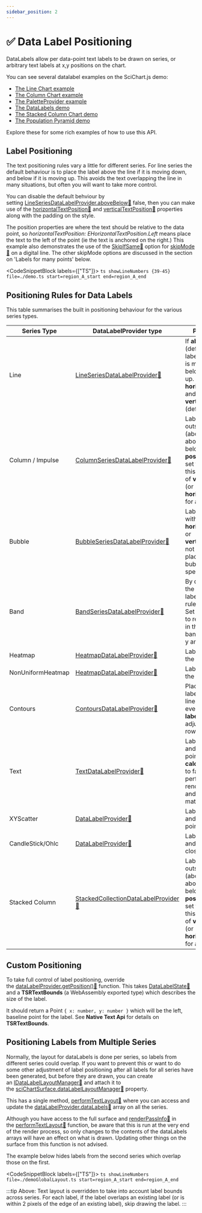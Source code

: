 ```yaml
---
sidebar_position: 2
---
```


# ✅ Data Label Positioning

DataLabels allow per data-point text labels to be drawn on series, or arbitrary text labels at x,y positions on the chart.

You can see several datalabel examples on the SciChart.js demo:

- [The Line Chart example](https://demo.scichart.com/javascript-line-chart)
- [The Column Chart example](https://demo.scichart.com/javascript-column-chart)
- [The PaletteProvider example](https://demo.scichart.com/javascript-chart-color-points-individually-with-paletteprovider)
- [The DataLabels demo](https://demo.scichart.com/javascript-datalabels)
- [The Stacked Column Chart demo](https://demo.scichart.com/javascript/stacked-column-chart)
- [The Population Pyramid demo](https://demo.scichart.com/javascript/population-pyramid)

Explore these for some rich examples of how to use this API.

## Label Positioning

The text positioning rules vary a little for different series. For line series the default behaviour is to place the label above the line if it is moving down, and below if it is moving up. This avoids the text overlapping the line in many situations, but often you will want to take more control.

You can disable the default behviour by setting [LineSeriesDataLabelProvider.aboveBelow:blue_book:](https://www.scichart.com/documentation/js/current/typedoc/classes/lineseriesdatalabelprovider.html#abovebelow) false, then you can make use of the [horizontalTextPosition:blue_book:](https://www.scichart.com/documentation/js/current/typedoc/classes/lineseriesdatalabelprovider.html#horizontaltextpositionproperty) and [verticalTextPosition:blue_book:](https://www.scichart.com/documentation/js/current/typedoc/classes/lineseriesdatalabelprovider.html#verticaltextpositionproperty) properties along with the padding on the style.

The position properties are where the text should be relative to the data point, so _horizontalTextPosition: EHorizontalTextPosition.Left_ means place the text to the left of the point (ie the text is anchored on the right.) This example also demonstrates the use of the [SkipIfSame:blue_book:](https://www.scichart.com/documentation/js/current/typedoc/enums/edatalabelskipmode.html#skipifsame) option for [skipMode:blue_book:](https://www.scichart.com/documentation/js/current/typedoc/enums/edatalabelskipmode.html) on a digital line. The other skipMode options are discussed in the section on 'Labels for many points' below.

<CodeSnippetBlock labels={["TS"]}>
    ```ts showLineNumbers {39-45} file=./demo.ts start=region_A_start end=region_A_end
    ```
</CodeSnippetBlock>


<LiveDocSnippet />

## Positioning Rules for Data Labels

This table summarises the built in positioning behaviour for the various series types.

| Series Type       | DataLabelProvider type                                                                                                                          | Positioning Rules                                                                                                                                                                                                                                             | Type Specific Options                                                                                                                     |
| ----------------- | ----------------------------------------------------------------------------------------------------------------------------------------------- | ------------------------------------------------------------------------------------------------------------------------------------------------------------------------------------------------------------------------------------------------------------- | ----------------------------------------------------------------------------------------------------------------------------------------- |
| Line              | [LineSeriesDataLabelProvider:blue_book:](https://www.scichart.com/documentation/js/current/typedoc/classes/lineseriesdatalabelprovider.html)               | If **aboveBelow** is true (default), place the label above the line if it is moving down, and below if it is moving up. Otherwise use **horizontalTextPosition** and **verticalTextPosition** (default: Right, Above)                                         | `aboveBelow: boolean`                                                                                                                     |
| Column / Impulse  | [ColumnSeriesDataLabelProvider:blue_book:](https://www.scichart.com/documentation/js/current/typedoc/classes/columnseriesdatalabelprovider.html)           | Label is centered and outside the column (above for columns above the zeroLine, below if below). **positionMode** can be set to Inside to reverse this, or to use the value of **verticalTextPosition** (or **horizontalTextPosition** for a vertical chart). | `positionMode`: [EColumnDataLabelPosition:blue_book:](https://www.scichart.com/documentation/js/current/typedoc/enums/ecolumndatalabelposition.html) |
| Bubble            | [BubbleSeriesDataLabelProvider:blue_book:](https://www.scichart.com/documentation/js/current/typedoc/classes/bubbleseriesdatalabelprovider.html)           | Label is centered within the bubble. If **horizontalTextPosition** or **verticalTextPosition** is not Center, label is placed outside the bubble on the specified side                                                                                        | –                                                                                                                                         |
| Band              | [BandSeriesDataLabelProvider:blue_book:](https://www.scichart.com/documentation/js/current/typedoc/classes/bandseriesdatalabelprovider.html)               | By default, each line of the band has its own label which follows the rules for line series. Set **singleLabel** to true to render a single label in the middle of the band, containing both y and y1 values.                                                 | `singleLabel: boolean`                                                                                                                    |
| Heatmap           | [HeatmapDataLabelProvider:blue_book:](https://www.scichart.com/documentation/js/current/typedoc/classes/heatmapdatalabelprovider.html)                     | Labels are centered in the cell                                                                                                                                                                                                                               | –                                                                                                                                         |
| NonUniformHeatmap | [HeatmapDataLabelProvider:blue_book:](https://www.scichart.com/documentation/js/current/typedoc/classes/heatmapdatalabelprovider.html)                     | Labels are centered in the cell                                                                                                                                                                                                                               | –                                                                                                                                         |
| Contours          | [ContoursDataLabelProvider:blue_book:](https://www.scichart.com/documentation/js/current/typedoc/classes/contoursdatalabelprovider.html)                   | Places 10 rows of labels on the contour lines. The rows are evenly spaced. Set **labelRowCount** to adjust the number of rows                                                                                                                                 | `labelRowCount: number`                                                                                                                   |
| Text              | [TextDataLabelProvider:blue_book:](https://www.scichart.com/documentation/js/current/typedoc/classes/textdatalabelprovider.html)                           | Labels placed above and to the right of the point. Set **calculateTextBounds** to false for a performance boost if rendering many labels and their size doesn't matter                                                                                        | `calculateTextBounds: boolean`                                                                                                            |
| XYScatter         | [DataLabelProvider:blue_book:](https://www.scichart.com/documentation/js/current/typedoc/classes/datalabelprovider.html)                                   | Labels placed above and to the right of the point                                                                                                                                                                                                             | –                                                                                                                                         |
| CandleStick/Ohlc  | [DataLabelProvider:blue_book:](https://www.scichart.com/documentation/js/current/typedoc/classes/datalabelprovider.html)                                   | Labels placed above and to the right of the close value                                                                                                                                                                                                       | –                                                                                                                                         |
| Stacked Column    | [StackedCollectionDataLabelProvider:blue_book:](https://www.scichart.com/documentation/js/current/typedoc/classes/stackedcollectiondatalabelprovider.html) | Label is centered and outside the column (above for columns above the zeroLine, below if below). **positionMode** can be set to Inside to reverse this, or to use the value of **verticalTextPosition** (or **horizontalTextPosition** for a vertical chart). | `positionMode`: [EColumnDataLabelPosition:blue_book:](https://www.scichart.com/documentation/js/current/typedoc/enums/ecolumndatalabelposition.html) |

## Custom Positioning

To take full control of label positioning, override the [dataLabelProvider.getPosition():blue_book:](https://www.scichart.com/documentation/js/current/typedoc/classes/datalabelprovider.html#getposition) function. This takes [DataLabelState:blue_book:](https://www.scichart.com/documentation/js/current/typedoc/classes/datalabelstate.html) and a **TSRTextBounds** (a WebAssembly exported type) which describes the size of the label.

It should return a Point `{ x: number, y: number }` which will be the left, baseline point for the label. See **Native Text Api** for details on **TSRTextBounds**.

## Positioning Labels from Multiple Series

Normally, the layout for dataLabels is done per series, so labels from different series could overlap. If you want to prevent this or want to do some other adjustment of label positioning after all labels for all series have been generated, but before they are drawn, you can create an [IDataLabelLayoutManager:blue_book:](https://www.scichart.com/documentation/js/current/typedoc/interfaces/idatalabellayoutmanager.html) and attach it to the [sciChartSurface.dataLabelLayoutManager:blue_book:](https://www.scichart.com/documentation/js/current/typedoc/classes/scichartsurface.html#datalabellayoutmanager) property.

This has a single method, [performTextLayout:blue_book:](https://www.scichart.com/documentation/js/current/typedoc/interfaces/idatalabellayoutmanager.html#performtextlayout) where you can access and update the [dataLabelProvider.dataLabels:blue_book:](https://www.scichart.com/documentation/js/current/typedoc/classes/datalabelprovider.html#datalabels) array on all the series.

Although you have access to the full surface and [renderPassInfo:blue_book:](https://www.scichart.com/documentation/js/current/typedoc/classes/renderpassinfo.html) in the [performTextLayout:blue_book:](https://www.scichart.com/documentation/js/current/typedoc/interfaces/idatalabellayoutmanager.html#performtextlayout) function, be aware that this is run at the very end of the render process, so only changes to the contents of the dataLabels arrays will have an effect on what is drawn. Updating other things on the surface from this function is not advised.

The example below hides labels from the second series which overlap those on the first.

<CodeSnippetBlock labels={["TS"]}>
    ```ts showLineNumbers file=./demoGlobalLayout.ts start=region_A_start end=region_A_end
    ```
</CodeSnippetBlock>

<LiveDocSnippet name="./demo" />

:::tip
Above: Text layout is overridden to take into account label bounds across series. For each label, if the label overlaps an existing label (or is within 2 pixels of the edge of an existing label), skip drawing the label.
:::